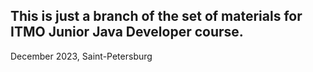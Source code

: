 ## This is just a branch of the set of materials for ITMO Junior Java Developer course.
December 2023, Saint-Petersburg
